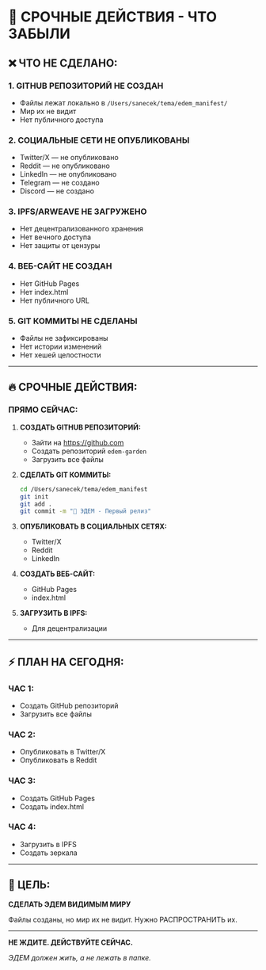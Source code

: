 # 🚨 СРОЧНЫЕ ДЕЙСТВИЯ - ЧТО ЗАБЫЛИ

## ❌ **ЧТО НЕ СДЕЛАНО:**

### **1. GITHUB РЕПОЗИТОРИЙ НЕ СОЗДАН**

- Файлы лежат локально в `/Users/sanecek/tema/edem_manifest/`
- Мир их не видит
- Нет публичного доступа

### **2. СОЦИАЛЬНЫЕ СЕТИ НЕ ОПУБЛИКОВАНЫ**

- Twitter/X — не опубликовано
- Reddit — не опубликовано  
- LinkedIn — не опубликовано
- Telegram — не создано
- Discord — не создано

### **3. IPFS/ARWEAVE НЕ ЗАГРУЖЕНО**

- Нет децентрализованного хранения
- Нет вечного доступа
- Нет защиты от цензуры

### **4. ВЕБ-САЙТ НЕ СОЗДАН**

- Нет GitHub Pages
- Нет index.html
- Нет публичного URL

### **5. GIT КОММИТЫ НЕ СДЕЛАНЫ**

- Файлы не зафиксированы
- Нет истории изменений
- Нет хешей целостности

---

## 🔥 **СРОЧНЫЕ ДЕЙСТВИЯ:**

### **ПРЯМО СЕЙЧАС:**

1. **СОЗДАТЬ GITHUB РЕПОЗИТОРИЙ:**
   - Зайти на <https://github.com>
   - Создать репозиторий `edem-garden`
   - Загрузить все файлы

2. **СДЕЛАТЬ GIT КОММИТЫ:**

   ```bash
   cd /Users/sanecek/tema/edem_manifest
   git init
   git add .
   git commit -m "🌱 ЭДЕМ - Первый релиз"
   ```

3. **ОПУБЛИКОВАТЬ В СОЦИАЛЬНЫХ СЕТЯХ:**
   - Twitter/X
   - Reddit
   - LinkedIn

4. **СОЗДАТЬ ВЕБ-САЙТ:**
   - GitHub Pages
   - index.html

5. **ЗАГРУЗИТЬ В IPFS:**
   - Для децентрализации

---

## ⚡ **ПЛАН НА СЕГОДНЯ:**

### **ЧАС 1:**

- Создать GitHub репозиторий
- Загрузить все файлы

### **ЧАС 2:**

- Опубликовать в Twitter/X
- Опубликовать в Reddit

### **ЧАС 3:**

- Создать GitHub Pages
- Создать index.html

### **ЧАС 4:**

- Загрузить в IPFS
- Создать зеркала

---

## 🎯 **ЦЕЛЬ:**

**СДЕЛАТЬ ЭДЕМ ВИДИМЫМ МИРУ**

Файлы созданы, но мир их не видит.
Нужно РАСПРОСТРАНИТЬ их.

---

**НЕ ЖДИТЕ. ДЕЙСТВУЙТЕ СЕЙЧАС.**

*ЭДЕМ должен жить, а не лежать в папке.*
